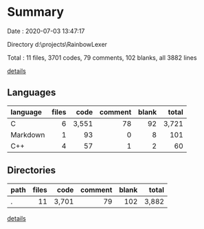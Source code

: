 # Summary

Date : 2020-07-03 13:47:17

Directory d:\projects\RainbowLexer

Total : 11 files,  3701 codes, 79 comments, 102 blanks, all 3882 lines

[details](details.md)

## Languages
| language | files | code | comment | blank | total |
| :--- | ---: | ---: | ---: | ---: | ---: |
| C | 6 | 3,551 | 78 | 92 | 3,721 |
| Markdown | 1 | 93 | 0 | 8 | 101 |
| C++ | 4 | 57 | 1 | 2 | 60 |

## Directories
| path | files | code | comment | blank | total |
| :--- | ---: | ---: | ---: | ---: | ---: |
| . | 11 | 3,701 | 79 | 102 | 3,882 |

[details](details.md)